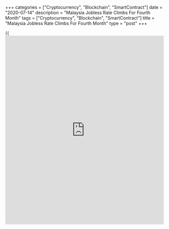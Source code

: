 +++
categories = ["Cryptocurrency", "Blockchain", "SmartContract"]
date = "2020-07-14"
description = "Malaysia Jobless Rate Climbs For Fourth Month"
tags = ["Cryptocurrency", "Blockchain", "SmartContract"]
title = "Malaysia Jobless Rate Climbs For Fourth Month"
type = "post"
+++

{{<iframe id="large-banner" src="https://www.bounty.group/#slide=17.0" width="100%" height="600" scrolling="no" style="border: 0px solid rgb(216, 221, 230); border-radius: 3px;">}}

Malaysia's unemployment rate rose for the fourth straight month in May,
data from the Department of Statistics showed on Tuesday.

The jobless rate rose to 5.3 percent in May from 5.0 percent in April.
The rate has risen steadily from 3.2 percent in January.

The number of unemployed increased by 47,300 persons to 826,100 in May
from 778,800 in the previous month. Compared to the same period last
year, the number of jobless rose by 306,300.

The number of employed decreased by 0.3 percent monthly to 14.89 million
in May from 14.93 million in the prior month. In April, the fall was 2
percent.

The labor force participation rate fell to 68.0 percent in May from 68.1
percent in the preceding month.

For comments and feedback [contact](https://www.playgroundfx.com/contact/): editorial@rtt[news](https://www.letsplayfx.com/blog/forex-news-website/).com

[Economic News][1]

 **What parts of the world are seeing the best (and worst) economic
performances lately? Click[here][2] to check out our [Econ Scorecard][2]
and find out! See up-to-the-moment [ranking](https://www.playgroundfx.com/blog/crypto-exchange-ranking/)s for the best and worst
performers in [GDP][3], [unemployment rate][4], [inflation][5] and much
more.**

   1. www.rtt[news](https://www.letsplayfx.com/blog/forex-news-website/).com/Content/EconomicNews.aspx
   2. www.rtt[news](https://www.letsplayfx.com/blog/forex-news-website/).com/economic-scorecard/world-rank/unemployment-rate/highest-performance.aspx
   3. www.rtt[news](https://www.letsplayfx.com/blog/forex-news-website/).com/economic-scorecard/world-rank/GDP/highest-performance.aspx
   4. www.rtt[news](https://www.letsplayfx.com/blog/forex-news-website/).com/economic-scorecard/world-rank/unemployment-rate/lowest-performance.aspx
   5. www.rtt[news](https://www.letsplayfx.com/blog/forex-news-website/).com/economic-scorecard/world-rank/CPI/highest-performance.aspx